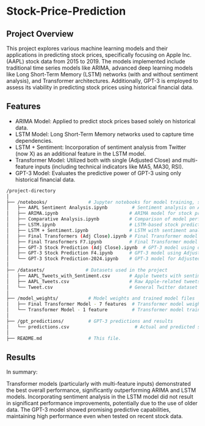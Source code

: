 # Stock-Price-Prediction

## Project Overview

This project explores various machine learning models and their applications in predicting stock prices, specifically focusing on Apple Inc. (AAPL) stock data from 2015 to 2019. The models implemented include traditional time series models like ARIMA, advanced deep learning models like Long Short-Term Memory (LSTM) networks (with and without sentiment analysis), and Transformer architectures. Additionally, GPT-3 is employed to assess its viability in predicting stock prices using historical financial data.

## Features

- ARIMA Model: Applied to predict stock prices based solely on historical data.
- LSTM Model: Long Short-Term Memory networks used to capture time dependencies.
- LSTM + Sentiment: Incorporation of sentiment analysis from Twitter (now X) as an additional feature in the LSTM model.
- Transformer Model: Utilized both with single (Adjusted Close) and multi-feature inputs (including technical indicators like MA5, MA30, RSI).
- GPT-3 Model: Evaluates the predictive power of GPT-3 using only historical financial data.

```bash
/project-directory
│
├── /notebooks/               # Jupyter notebooks for model training, sentiment analysis, and comparison
│   ├── AAPL Sentiment Analysis.ipynb         # Sentiment analysis on Apple-related tweets.
│   ├── ARIMA.ipynb                          # ARIMA model for stock price prediction.
│   ├── Comparative Analysis.ipynb           # Comparison of model performances using various metrics.
│   ├── LSTM.ipynb                           # LSTM-based stock prediction model.
│   ├── LSTM + Sentiment.ipynb               # LSTM with sentiment analysis for stock prediction.
│   ├── Final Transformers (Adj Close).ipynb # Final Transformer model using only Adjusted Close Price for prediction.
│   ├── Final Transformers F7.ipynb          # Final Transformer model using 7 features for prediction.
│   ├── GPT-3 Stock Prediction (Adj Close).ipynb  # GPT-3 model using only Adjusted Close Price for prediction.
│   ├── GPT-3 Stock Prediction F4.ipynb      # GPT-3 model using Adjusted Close Price, MA(5), MA(30), and RSI for prediction.
│   └── GPT-3 Stock Prediction-2024.ipynb    # GPT-3 model for Adjusted Close Price prediction on 2024 test data.
│
├── /datasets/               # Datasets used in the project
│   ├── AAPL_Tweets_with_Sentiment.csv       # Apple tweets with sentiment scores.
│   ├── AAPL_Tweets.csv                      # Raw Apple-related tweets data.
│   └── Tweet.csv                            # General Twitter dataset related to financial tweets.
│
├── /model_weights/           # Model weights and trained model files
│   ├── Final Transformer Model - 7 features  # Transformer model weights and architecture for further analysis using 7 features.
│   └── Transformer Model - 1 feature         # Transformer model trained using only Adjusted Close Price (1 feature).
│
├── /gpt_predictions/         # GPT-3 predictions and results
│   └── predictions.csv                        # Actual and predicted scores using the GPT-3 model.
│
├── README.md                 # This file.

```

## Results

In summary:

Transformer models (particularly with multi-feature inputs) demonstrated the best overall performance, significantly outperforming ARIMA and LSTM models. 
Incorporating sentiment analysis in the LSTM model did not result in significant performance improvements, potentially due to the use of older data.
The GPT-3 model showed promising predictive capabilities, maintaining high performance even when tested on recent stock data.

